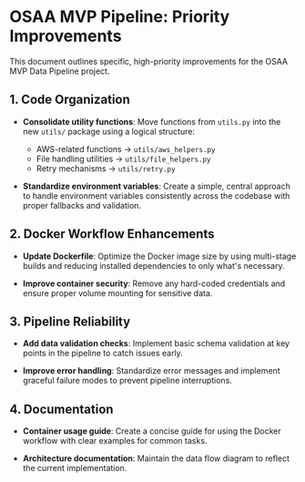 # OSAA MVP Pipeline: Priority Improvements

This document outlines specific, high-priority improvements for the OSAA MVP Data Pipeline project.

## 1. Code Organization

- **Consolidate utility functions**: Move functions from `utils.py` into the new `utils/` package using a logical structure:
  - AWS-related functions → `utils/aws_helpers.py`
  - File handling utilities → `utils/file_helpers.py`
  - Retry mechanisms → `utils/retry.py`

- **Standardize environment variables**: Create a simple, central approach to handle environment variables consistently across the codebase with proper fallbacks and validation.

## 2. Docker Workflow Enhancements

- **Update Dockerfile**: Optimize the Docker image size by using multi-stage builds and reducing installed dependencies to only what's necessary.

- **Improve container security**: Remove any hard-coded credentials and ensure proper volume mounting for sensitive data.

## 3. Pipeline Reliability

- **Add data validation checks**: Implement basic schema validation at key points in the pipeline to catch issues early.

- **Improve error handling**: Standardize error messages and implement graceful failure modes to prevent pipeline interruptions.

## 4. Documentation

- **Container usage guide**: Create a concise guide for using the Docker workflow with clear examples for common tasks.

- **Architecture documentation**: Maintain the data flow diagram to reflect the current implementation. 